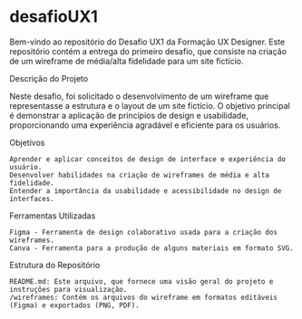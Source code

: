 # desafioUX1

Bem-vindo ao repositório do Desafio UX1 da Formação UX Designer. Este repositório contém a entrega do primeiro desafio, que consiste na criação de um wireframe de média/alta fidelidade para um site fictício.

Descrição do Projeto

Neste desafio, foi solicitado o desenvolvimento de um wireframe que representasse a estrutura e o layout de um site fictício. O objetivo principal é demonstrar a aplicação de princípios de design e usabilidade, proporcionando uma experiência agradável e eficiente para os usuários.

Objetivos

    Aprender e aplicar conceitos de design de interface e experiência do usuário.
    Desenvolver habilidades na criação de wireframes de média e alta fidelidade.
    Entender a importância da usabilidade e acessibilidade no design de interfaces.

Ferramentas Utilizadas

    Figma - Ferramenta de design colaborativo usada para a criação dos wireframes.
    Canva - Ferramenta para a produção de alguns materiais em formato SVG.

Estrutura do Repositório
 
    README.md: Este arquivo, que fornece uma visão geral do projeto e instruções para visualização.
    /wireframes: Contém os arquivos do wireframe em formatos editáveis (Figma) e exportados (PNG, PDF).
